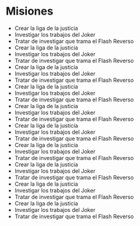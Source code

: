 # Misiones

- Crear la liga de la justicia
- Investigar los trabajos del Joker
- Tratar de investigar que trama el Flash Reverso
- Crear la liga de la justicia
- Investigar los trabajos del Joker
- Tratar de investigar que trama el Flash Reverso
- Crear la liga de la justicia
- Investigar los trabajos del Joker
- Tratar de investigar que trama el Flash Reverso
- Crear la liga de la justicia
- Investigar los trabajos del Joker
- Tratar de investigar que trama el Flash Reverso
- Crear la liga de la justicia
- Investigar los trabajos del Joker
- Tratar de investigar que trama el Flash Reverso
- Crear la liga de la justicia
- Investigar los trabajos del Joker
- Tratar de investigar que trama el Flash Reverso
- Crear la liga de la justicia
- Investigar los trabajos del Joker
- Tratar de investigar que trama el Flash Reverso
- Crear la liga de la justicia
- Investigar los trabajos del Joker
- Tratar de investigar que trama el Flash Reverso
- Crear la liga de la justicia
- Investigar los trabajos del Joker
- Tratar de investigar que trama el Flash Reverso
- Crear la liga de la justicia
- Investigar los trabajos del Joker
- Tratar de investigar que trama el Flash Reverso
